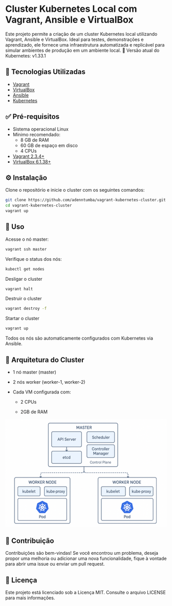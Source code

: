 # Cluster Kubernetes Local com Vagrant, Ansible e VirtualBox

Este projeto permite a criação de um cluster Kubernetes local utilizando Vagrant, Ansible e VirtualBox. Ideal para testes, demonstrações e aprendizado, ele fornece uma infraestrutura automatizada e replicável para simular ambientes de produção em um ambiente local.
📌 Versão atual do Kubernetes: v1.33.1

## 🚀 Tecnologias Utilizadas

- [Vagrant](https://www.vagrantup.com/)
- [VirtualBox](https://www.virtualbox.org/)
- [Ansible](https://www.ansible.com/)
- [Kubernetes](https://kubernetes.io/)

## ✅ Pré-requisitos

- Sistema operacional Linux
- Mínimo recomendado:
  - 8 GB de RAM
  - 60 GB de espaço em disco
  - 4 CPUs
- [Vagrant 2.3.4+](https://www.vagrantup.com/downloads)
- [VirtualBox 6.1.38+](https://www.virtualbox.org/wiki/Downloads)

## ⚙️ Instalação

Clone o repositório e inicie o cluster com os seguintes comandos:

```bash
git clone https://github.com/adenntumba/vagrant-kubernetes-cluster.git
cd vagrant-kubernetes-cluster
vagrant up
```
## 🔧 Uso

Acesse o nó master:
```bash
vagrant ssh master
```
Verifique o status dos nós:
```bash
kubectl get nodes
```
Desligar o cluster
```bash
vagrant halt
```
Destruir o cluster
```bash
vagrant destroy -f
```
Startar o cluster
```bash
vagrant up
```

Todos os nós são automaticamente configurados com Kubernetes via Ansible.

## 🧱 Arquitetura do Cluster

- 1 nó master (master)

- 2 nós worker (worker-1, worker-2)

- Cada VM configurada com:

    - 2 CPUs

    - 2GB de RAM

![](assets/img/diagrama1.png)



## 🤝 Contribuição

Contribuições são bem-vindas! Se você encontrou um problema, deseja propor uma melhoria ou adicionar uma nova funcionalidade, fique à vontade para abrir uma issue ou enviar um pull request.

## 📄 Licença
Este projeto está licenciado sob a Licença MIT. Consulte o arquivo LICENSE para mais informações.